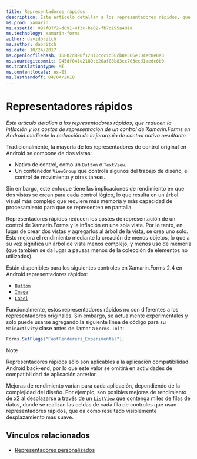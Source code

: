 ```yaml
---
title: Representadores rápidos
description: Este artículo detallan a los representadores rápidos, que reducen la inflación y los costos de representación de un control de Xamarin.Forms en Android mediante la reducción de la jerarquía de control nativo resultante.
ms.prod: xamarin
ms.assetid: 097f87f2-d891-4f3c-be02-fb7d195a481a
ms.technology: xamarin-forms
author: davidbritch
ms.author: dabritch
ms.date: 10/24/2017
ms.openlocfilehash: 16807d890f12810ccc1d50cb8e506e104ec8e6a3
ms.sourcegitcommit: 945df041e2180cb20af08b83cc703ecd1aedc6b0
ms.translationtype: MT
ms.contentlocale: es-ES
ms.lasthandoff: 04/04/2018
---
```

# <a name="fast-renderers"></a>Representadores rápidos

_Este artículo detallan a los representadores rápidos, que reducen la inflación y los costos de representación de un control de Xamarin.Forms en Android mediante la reducción de la jerarquía de control nativo resultante._

Tradicionalmente, la mayoría de los representadores de control original en Android se compone de dos vistas:

- Nativo de control, como un `Button` o `TextView`.
- Un contenedor `ViewGroup` que controla algunos del trabajo de diseño, el control de movimiento y otras tareas.

Sin embargo, este enfoque tiene las implicaciones de rendimiento en que dos vistas se crean para cada control lógico, lo que resulta en un árbol visual más complejo que requiere más memoria y más capacidad de procesamiento para que se representen en pantalla.

Representadores rápidos reducen los costes de representación de un control de Xamarin.Forms y la inflación en una sola vista. Por lo tanto, en lugar de crear dos vistas y agregarlos al árbol de la vista, se crea uno solo. Esto mejora el rendimiento mediante la creación de menos objetos, lo que a su vez significa un árbol de vista menos complejo, y menos uso de memoria (que también se da lugar a pausas menos de la colección de elementos no utilizados).

Están disponibles para los siguientes controles en Xamarin.Forms 2.4 en Android representadores rápidos:

- [`Button`](https://developer.xamarin.com/api/type/Xamarin.Forms.Button/)
- [`Image`](https://developer.xamarin.com/api/type/Xamarin.Forms.Image/)
- [`Label`](https://developer.xamarin.com/api/type/Xamarin.Forms.Label/)

Funcionalmente, estos representadores rápidos no son diferentes a los representadores originales. Sin embargo, se actualmente experimentales y solo puede usarse agregando la siguiente línea de código para su `MainActivity` clase antes de llamar a `Forms.Init`:

```csharp
Forms.SetFlags("FastRenderers_Experimental");
```

> [!NOTE]
> Representadores rápidos sólo son aplicables a la aplicación compatibilidad Android back-end, por lo que este valor se omitirá en actividades de compatibilidad de aplicación anterior.

Mejoras de rendimiento varían para cada aplicación, dependiendo de la complejidad del diseño. Por ejemplo, son posibles mejoras de rendimiento de x2 al desplazarse a través de un [ `ListView` ](https://developer.xamarin.com/api/type/Xamarin.Forms.ListView/) que contenga miles de filas de datos, donde se realizan las celdas de cada fila de controles que usan representadores rápidos, que da como resultado visiblemente desplazamiento más suave.


## <a name="related-links"></a>Vínculos relacionados

- [Representadores personalizados](~/xamarin-forms/app-fundamentals/custom-renderer/index.md)
